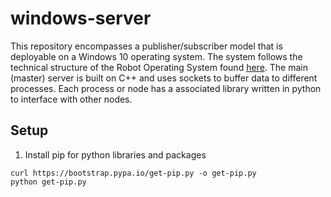 # windows-server
This repository encompasses a publisher/subscriber model that is deployable on a Windows 10 operating system. The system follows the technical structure of the Robot Operating System found [here](http://wiki.ros.org/ROS/Technical%20Overview). The main (master) server is built on C++ and uses sockets to buffer data to different processes. Each process or node has a associated library written in python to interface with other nodes. 

## Setup 
1. Install pip for python libraries and packages
```
curl https://bootstrap.pypa.io/get-pip.py -o get-pip.py
python get-pip.py
```

